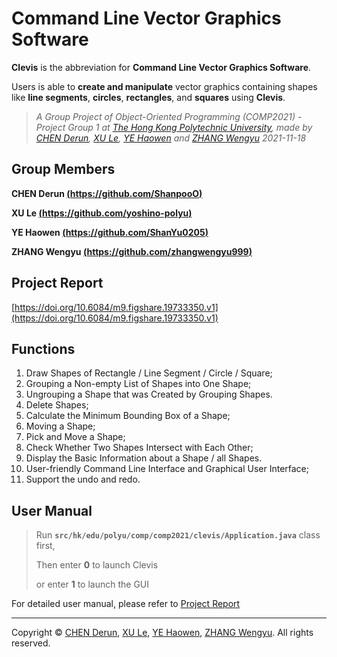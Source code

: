 # Command Line Vector Graphics Software

**Clevis** is the abbreviation for **Command Line Vector Graphics Software**.

Users is able to **create and manipulate** vector graphics containing shapes like **line segments**, **circles**, **rectangles**, and **squares** using **Clevis**.

> *A Group Project of Object-Oriented Programming (COMP2021) - Project Group 1 at [The Hong Kong Polytechnic University](https://www.polyu.edu.hk/), made by [CHEN Derun](https://github.com/ShanpooO), [XU Le](https://github.com/yoshino-polyu), [YE Haowen](https://github.com/ShanYu0205) and [ZHANG Wengyu](https://github.com/zhangwengyu999) 2021-11-18*

## Group Members

**CHEN Derun [(https://github.com/ShanpooO)](https://github.com/ShanpooO)**

**XU Le [(https://github.com/yoshino-polyu)](https://github.com/yoshino-polyu)**

**YE Haowen [(https://github.com/ShanYu0205)](https://github.com/ShanYu0205)**

**ZHANG Wengyu [(https://github.com/zhangwengyu999)](https://github.com/zhangwengyu999)**

## Project Report

[https://doi.org/10.6084/m9.figshare.19733350.v1](https://doi.org/10.6084/m9.figshare.19733350.v1)

## Functions

1. Draw Shapes of Rectangle / Line Segment / Circle / Square;
2. Grouping a Non-empty List of Shapes into One Shape;
3. Ungrouping a Shape that was Created by Grouping Shapes.
4. Delete Shapes;
5. Calculate the Minimum Bounding Box of a Shape;
6. Moving a Shape;
7. Pick and Move a Shape;
8. Check Whether Two Shapes Intersect with Each Other;
9. Display the Basic Information about a Shape / all Shapes.
10. User-friendly Command Line Interface and Graphical User Interface;
11. Support the undo and redo.

## User Manual

> Run **`src/hk/edu/polyu/comp/comp2021/clevis/Application.java`** class first,
> 
> Then enter **0** to launch Clevis 
> 
> or enter **1** to launch the GUI

For detailed user manual, please refer to [Project Report](#project-report)

---

Copyright © [CHEN Derun](https://github.com/ShanpooO), [XU Le](https://github.com/yoshino-polyu), [YE Haowen](https://github.com/ShanYu0205), [ZHANG Wengyu](https://github.com/zhangwengyu999). All rights reserved.
